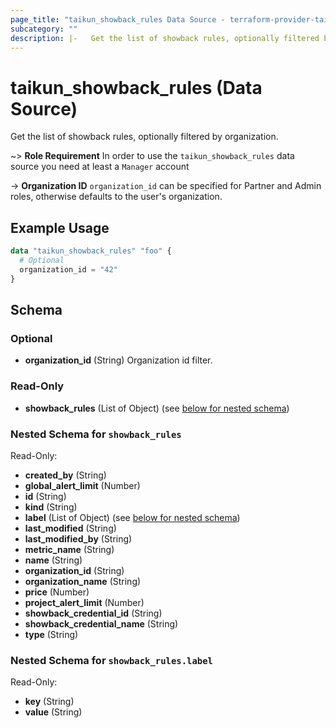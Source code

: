 ```yaml
---
page_title: "taikun_showback_rules Data Source - terraform-provider-taikun"
subcategory: ""
description: |-   Get the list of showback rules, optionally filtered by organization.
---
```


# taikun_showback_rules (Data Source)

Get the list of showback rules, optionally filtered by organization.

~> **Role Requirement** In order to use the `taikun_showback_rules` data source you need at least a `Manager` account

-> **Organization ID** `organization_id` can be specified for Partner and Admin roles, otherwise defaults to the user's
organization.

## Example Usage

```terraform
data "taikun_showback_rules" "foo" {
  # Optional
  organization_id = "42"
}
```

<!-- schema generated by tfplugindocs -->
## Schema

### Optional

- **organization_id** (String) Organization id filter.

### Read-Only

- **showback_rules** (List of Object) (see [below for nested schema](#nestedatt--showback_rules))

<a id="nestedatt--showback_rules"></a>
### Nested Schema for `showback_rules`

Read-Only:

- **created_by** (String)
- **global_alert_limit** (Number)
- **id** (String)
- **kind** (String)
- **label** (List of Object) (see [below for nested schema](#nestedobjatt--showback_rules--label))
- **last_modified** (String)
- **last_modified_by** (String)
- **metric_name** (String)
- **name** (String)
- **organization_id** (String)
- **organization_name** (String)
- **price** (Number)
- **project_alert_limit** (Number)
- **showback_credential_id** (String)
- **showback_credential_name** (String)
- **type** (String)

<a id="nestedobjatt--showback_rules--label"></a>
### Nested Schema for `showback_rules.label`

Read-Only:

- **key** (String)
- **value** (String)


